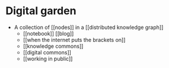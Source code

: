 # Digital garden

- A collection of [[nodes]] in a [[distributed knowledge graph]]
  - [[notebook]] [[blog]]
  - [[when the internet puts the brackets on]]
  - [[knowledge commons]]
  - [[digital commons]]
  - [[working in public]]